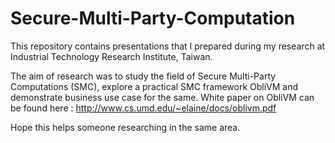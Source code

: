 # Secure-Multi-Party-Computation
This repository contains presentations that I prepared during my research at Industrial Technology Research Institute, Taiwan.

The aim of research was to study the field of Secure Multi-Party Computations (SMC), explore a practical SMC framework ObliVM and demonstrate business use case for the same. White paper on ObliVM can be found here : http://www.cs.umd.edu/~elaine/docs/oblivm.pdf

Hope this helps someone researching in the same area.
